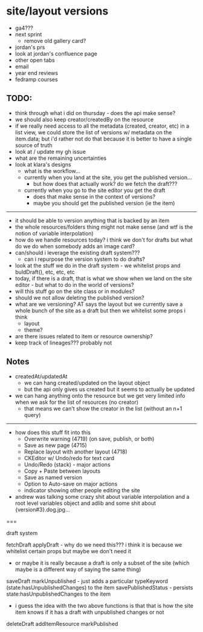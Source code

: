 # site/layout versions

- ga4???
- next sprint
  - remove old gallery card?
- jordan's prs
- look at jordan's confluence page
- other open tabs
- email
- year end reviews
- fedramp courses

## TODO:
  - think through what i did on thursday - does the api make sense?
  - we should also keep creator/createdBy on the resource
  - if we really need access to all the metadata (created, creator, etc) in a list view, we could store the list of versions w/ metadata on the item.data; but i'd rather not do that because it is better to have a single source of truth
  - look at / update my gh issue
  - what are the remaining uncertainties
  - look at klara's designs
    - what is the workflow...
    - currently when you land at the site, you get the published version...
      - but how does that actually work? do we fetch the draft???
    - currently when you go to the site editor you get the draft
      - does that make sense in the context of versions?
      - maybe you should get the published version (ie the item)
  - ---
  - it should be able to version anything that is backed by an item
  - the whole resources/folders thing might not make sense (and wtf is the notion of variable interpolation)
  - how do we handle resources today? i think we don't for drafts but what do we do when somebody adds an image card?
  - can/should i leverage the existing draft system???
    - can i repurpose the version system to do drafts?
  - look at the stuff we do in the draft system - we whitelist props and buldDraft(), etc, etc, etc
  - today, if there is a draft, that is what we show when we land on the site editor - but what to do in the world of versions?
  - will this stuff go on the site class or in modules?
  - should we not allow deleting the published version?
  - what are we versioning? AT says the layout but we currently save a whole bunch of the site as a draft but then we whitelist some props i think
    - layout
    - theme?
  - are there issues related to item or resource ownership?
  - keep track of lineages??? probably not


## Notes
  - createdAt/updatedAt
    - we can hang created/updated on the layout object
    - but the api only gives us created but it seems to actually be updated
  - we can hang anything onto the resource but we get very limited info when we ask for the list of resources (no creator)
    - that means we can't show the creator in the list (without an n+1 query)
-------

- how does this stuff fit into this
  - Overwrite warning (4719) (on save, publish, or both)
  - Save as new page (4715)
  - Replace layout with another layout (4718)
  - CKEditor w/ Undo/redo for text card
  - Undo/Redo (stack) - major actions
  - Copy + Paste between layouts
  - Save as named version
  - Option to Auto-save on major actions
  - indicator showing other people editing the site
- andrew was talking some crazy shit about variable interpolation and a root level variables object and adlib and some shit about {version#3}.dog.jpg...


===

draft system

fetchDraft
applyDraft - why do we need this??? i think it is because we whitelist certain props but maybe we don't need it
  - or maybe it is really because a draft is only a subset of the site (which maybe is a different way of saying the same thing)

saveDraft
markUnpublished - just adds a particular typeKeyword (state:hasUnpublishedChanges) to the item
savePublishedStatus - persists state:hasUnpublishedChanges to the item
  - i guess the idea with the two above functions is that that is how the site item knows if it has a draft with unpublished changes or not

deleteDraft
addItemResource
markPublished
